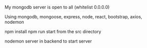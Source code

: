 My mongodb server is open to all (whitelist 0.0.0.0)

Using mongodb, mongoose, express, node, react, bootstrap, axios, nodemon


npm install 
npm run start from the src directory 

nodemon server in backend to start server